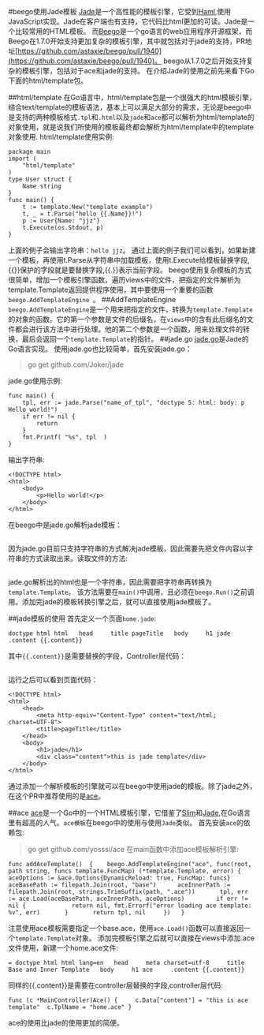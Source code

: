 #beego使用Jade模板
[Jade](https://pugjs.org/api/getting-started.html)是一个高性能的模板引擎，它受到[Haml](http://haml-lang.com/),使用JavaScript实现。Jade在客户端也有支持，它代码比html更加的可读。Jade是一个比较常用的HTML模板。
而[Beego](https://beego.me/)是一个go语言的web应用程序开源框架，而Beego在1.7.0开始支持更加复杂的模板引擎，其中就包括对于jade的支持，PR地址[https://github.com/astaxie/beego/pull/1940](https://github.com/astaxie/beego/pull/1940)。
beego从1.7.0之后开始支持复杂的模板引擎，包括对于ace和jade的支持。
在介绍Jade的使用之前先来看下Go下面的html/template包。

##html/template
在Go语言中，html/template包是一个很强大的html模板引擎，结合text/template的模板语法，基本上可以满足大部分的需求，无论是beego中是支持的两种模板格式`.tpl`和`.html`以及`jade`和`ace`都可以解析为html/template的对象使用，就是说我们所使用的模板最终都会解析为html/template中的template对象使用.
html/template使用实例:
```
package main
import (
    "html/template"
)
type User struct {
    Name string
}
func main() {
    t := template.New("template example")
    t, _ = t.Parse("hello {{.Name}}!")
    p := User{Name: "jjz"}
    t.Execute(os.Stdout, p)
}

```
上面的例子会输出字符串：`hello jjz`。
通过上面的例子我们可以看到，如果新建一个模板，再使用t.Parse从字符串中加载模板，使用t.Execute给模板替换字段,{{}}保护的字段就是要替换字段,{{.}}表示当前字段。
beego使用复杂模板的方式很简单，增加一个模板引擎函数，遍历views中的文件，把指定的文件解析为template.Template返回提供程序使用，其中要使用一个重要的函数`beego.AddTemplateEngine
`。
##AddTemplateEngine
`beego.AddTemplateEngine`是一个用来把指定的文件，转换为`template.Template`的对象的函数。它的第一个参数是文件的后缀名，在`views`中的含有此后缀名的文件都会进行该方法中进行处理。他的第二个参数是一个函数，用来处理文件的转换，最后会返回一个`template.Template`的指针。
##jade.go
[jade.go](https://github.com/Joker/jade)是Jade的Go语言实现。
使用jade.go也比较简单，首先安装jade.go：
>go get github.com/Joker/jade

jade.go使用示例:
```
func main() {
    tpl, err := jade.Parse("name_of_tpl", "doctype 5: html: body: p Hello world!")
    if err != nil {
        return
    }
    fmt.Printf( "%s", tpl  )
}
```
输出字符串:
```
<!DOCTYPE html>
<html>
    <body>
        <p>Hello world!</p>
    </body>
</html>
```
在beego中是jade.go解析jade模板：
``` func addJadeTemplate() { 	beego.AddTemplateEngine("jade", func(root, path string, funcs template.FuncMap) (*template.Template, error) { 		jadePath := filepath.Join(root, path) 		content, err := utils.ReadFile(jadePath) 		fmt.Println(content) 		if err != nil { 			return nil, fmt.Errorf("error loading jade template: %v", err) 		} 		tpl, err := jade.Parse("name_of_tpl", content) 		if err != nil { 			return nil, fmt.Errorf("error loading jade template: %v", err) 		} 		fmt.Println("html:\n%s",tpl) 		tmp := template.New("Person template") 		tmp, err = tmp.Parse(tpl) 		if err != nil { 			return nil, fmt.Errorf("error loading jade template: %v", err) 		} 		fmt.Println(tmp) 		return tmp, err  	}) }
```
因为jade.go目前只支持字符串的方式解决jade模板，因此需要先把文件内容以字符串的方式读取出来。读取文件的方法:
``` func ReadFile(path string) (str string, err error) { 	fi, err := os.Open(path) 	defer fi.Close() 	fd, err := ioutil.ReadAll(fi) 	str = string(fd) 	return  }
```
jade.go解析出的html也是一个字符串，因此需要把字符串再转换为`template.Template`。
该方法需要在`main()`中调用，且必须在`beego.Run()`之前调用。添加完jade的模板转换引擎之后，就可以直接使用jade模板了。

##jade模板的使用
首先定义一个页面`home.jade`:
```
doctype html html   head     title pageTitle   body     h1 jade     .content {{.content}}
```
其中`{{.content}}`是需要替换的字段，Controller层代码：
``` func (c *MainController) Jade() { 	c.Data["content"] = "this is jade template" 	c.TplName = "home.jade" }

```
运行之后可以看到页面代码：
```
<!DOCTYPE html>
<html>
	<head>
		<meta http-equiv="Content-Type" content="text/html; charset=UTF-8">
		<title>pageTitle</title>
 	</head>
  	<body>
        <h1>jade</h1>
        <div class="content">this is jade template</div>  
	</body>
</html>
```
通过添加一个解析模板的引擎就可以在beego中使用jade的模板。除了jade之外，在这个PR中推荐使用的是[ace](https://github.com/yosssi/ace)。


##ace
[ace](https://github.com/yosssi/ace)是一个Go中的一个HTML模板引擎，它借鉴了[Slim](http://slim-lang.com/)和[Jade](https://pugjs.org/api/getting-started.html),在Go语言里有超高的人气。`ace模板`在beego中的使用与使用`Jade`类似。
首先安装`ace`的依赖包:
>go get github.com/yosssi/ace
在main函数中添加ace模板解析引擎:
```
func addAceTemplate()  { 	beego.AddTemplateEngine("ace", func(root, path string, funcs template.FuncMap) (*template.Template, error) { 		aceOptions := &ace.Options{DynamicReload: true, FuncMap: funcs} 		aceBasePath := filepath.Join(root, "base") 		aceInnerPath := filepath.Join(root, strings.TrimSuffix(path, ".ace")) 		tpl, err := ace.Load(aceBasePath, aceInnerPath, aceOptions) 		if err != nil { 			return nil, fmt.Errorf("error loading ace template: %v", err) 		} 		return tpl, nil 	}) 	 }
```
注意使用ace模板需要指定一个base.ace，使用`ace.Load()`函数可以直接返回一个`template.Template`对象。
添加完模板引擎之后就可以直接在views中添加.ace文件使用，新建一个home.ace文件:
```
= doctype html html lang=en   head     meta charset=utf-8     title Base and Inner Template   body     h1 ace     .content {{.content}}
```
同样的{{.content}}是需要在controller层替换的字段,controller层代码:
```
func (c *MainController)Ace() { 	c.Data["content"] = "this is ace template" 	c.TplName = "home.ace" }
```
ace的使用比jade的使用更加的简便。



